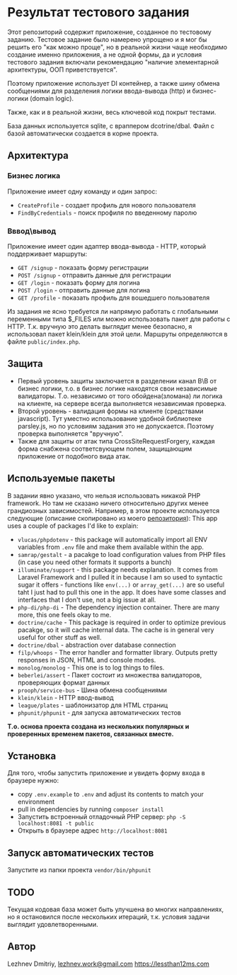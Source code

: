 # Результат тестового задания
Этот репозиторий содержит приложение, созданное по тестовому заданию.
Тестовое задание было намерено упрощено и я мог бы решить его "как можно проще", но в реальной жизни чаще необходимо создание именно приложения, а не одной формы, да и условия тестового задания включали рекомендацию "наличие элементарной архитектуры, ООП приветствуется".

Поэтому приложение использует DI контейнер, а также шину обмена сообщениями для разделения логики ввода-вывода (http) и бизнес-логики (domain logic).

Также, как и в реальной жизни, весь ключевой код покрыт тестами. 

База данных используется sqlite, с враппером dcotrine/dbal. Файл с базой автоматически создается в корне проекта.

## Архитектура
### Бизнес логика
Приложение имеет одну команду и один запрос:
- `CreateProfile` - создает профиль для нового пользователя
- `FindByCredentials` - поиск профиля по введенному паролю
### Вввод\вывод
Приложение имеет один адаптер ввода-вывода - HTTP, который поддерживает маршруты:
- `GET /signup` - показать форму регистрации
- `POST /signup` - отправить данные для регистрации
- `GET /login` - показать форму для логина
- `POST /login` - отправить данные для логина
- `GET /profile` - показать профиль для вошедшего пользователя

Из задания не ясно требуется ли напрямую работать с глобальными переменными типа $_FILES или можно использовать пакет для работы с HTTP.
Т.к. вручную это делать выглядит менее безопасно, я использовал пакет klein/klein для этой цели.
Маршруты определяются в файле `public/index.php`.
## Защита
- Первый уровень защиты заключается в разделении канал В\В от бизнес логики, т.о. в бизнес логике находятся свои независимые валидаторы. Т.о. независимо от того обойдена(зломана) ли логика на клиенте, на сервере всегда выполняется независимая проверка.
- Второй уровень - валидация формы на клиенте (средствами javascript). Тут уместно использование удобной библиотеке parsley.js, но по условиям задания это не допускается. Поэтому проверка выполняется "вручную".
- Также для защиты от атак типа CrossSiteRequestForgery, каждая форма снабжена соответсвующем полем, защищающим приложение от подобного вида атак. 

## Используемые пакеты
В задании явно указано, что нельзя использовать никакой PHP framework. Но там не сказано ничего относительно других менее грандиозных зависимостей. Например, в этом проекте используется следующие (описание скопировано из моего [репозитория](https://github.com/lezhnev74/php-foundation)):
This app uses a couple of packages I'd like to explain:
- `vlucas/phpdotenv` - this package will automatically import all ENV variables from `.env` file and make them available within the app. 
- `samrap/gestalt` - a pacakge to load configuration values from PHP files (in case you need other formats it supports a bunch)
- `illuminate/support` - this package needs explanation. It comes from Laravel Framework and I pulled it in because I am so used to syntactic sugar it offers - functions like `env(...)` or `array_get(...)` are so useful taht I just had to pull this one in the app. It does have some classes and interfaces that I don't use, not a big issue at all.
- `php-di/php-di` - The dependency injection container. There are many more, this one feels okay to me.
- `doctrine/cache` - This package is required in order to optimize previous pacakge, so it will cache internal data. The cache is in general very useful for other stuff as well.
- `doctrine/dbal` - abstraction over database connection
- `filp/whoops` - The error handler and formatter library. Outputs pretty responses in JSON, HTML and console modes.
- `monolog/monolog` - This one is to log things to files.
- `beberlei/assert` - Пакет состоит из множества валидаторов, проверяющих формат данных
- `prooph/service-bus` - Шина обмена сообщениями
- `klein/klein` - HTTP ввод-вывод
- `league/plates` - шаблонизатор для HTML страниц
- `phpunit/phpunit` - для запуска автоматических тестов

**Т.о. основа проекта создана из нескольких популярных и проверенных временем пакетов, связанных вместе.**

## Установка
Для того, чтобы запустить приложение и увидеть форму входа в браузере нужно:
- copy `.env.example` to `.env` and adjust its contents to match your environment
- pull in dependencies by running `composer install`
- Запустить встроенный отладочный PHP сервер: `php -S localhost:8081 -t public` 
- Открыть в браузере адрес `http://localhost:8081`

## Запуск автоматических тестов
Запустите из папки проекта `vendor/bin/phpunit`

## TODO
Текущая кодовая база может быть улучшена во многих направлениях, но я остановился после нескольких итераций, т.к. условия задачи выглядит удовлетворенными.

## Автор
Lezhnev Dmitriy, lezhnev.work@gmail.com
https://lessthan12ms.com
